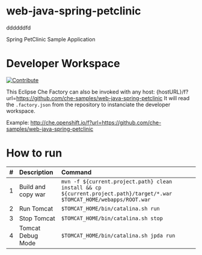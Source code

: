 # web-java-spring-petclinic


ddddddfd

Spring PetClinic Sample Application

# Developer Workspace
[![Contribute](https://che.openshift.io/factory/resources/factory-contribute.svg)](https://che.openshift.io/f?id=factorymtyoro1y0qt8tq2j)

This Eclipse Che Factory can also be invoked with any host:
{hostURL}/f?url=https://github.com/che-samples/web-java-spring-petclinic
It will read the `.factory.json` from the repository to instanciate the developer workspace.

Example:
http://che.openshift.io/f?url=https://github.com/che-samples/web-java-spring-petclinic


# How to run

| #       | Description           | Command  |
| :------------- |:-------------| :-----|
| 1      | Build and copy war | `mvn -f ${current.project.path} clean install && cp ${current.project.path}/target/*.war $TOMCAT_HOME/webapps/ROOT.war` |
| 2      | Run Tomcat      |   `$TOMCAT_HOME/bin/catalina.sh run` |
| 3 | Stop Tomcat      |    `$TOMCAT_HOME/bin/catalina.sh stop` |
| 4 | Tomcat Debug Mode      |    `$TOMCAT_HOME/bin/catalina.sh jpda run` |

